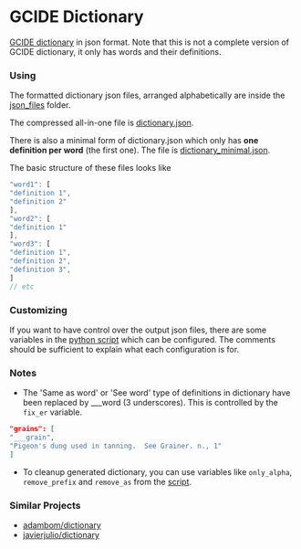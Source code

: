 # GCIDE Dictionary

[GCIDE dictionary](https://www.ibiblio.org/webster/) in json format. Note that this is not a complete version of GCIDE dictionary, it only has words and their definitions.


### Using

The formatted dictionary json files, arranged alphabetically are inside the [json_files](json_files/) folder. 

The compressed all-in-one file is [dictionary.json](dictionary.json).

There is also a minimal form of dictionary.json which only has **one definition per word** (the first one). The file is [dictionary_minimal.json](dictionary_minimal.json).

The basic structure of these files looks like

```javascript
"word1": [
"definition 1",
"definition 2"
],
"word2": [
"definition 1"
],
"word3": [
"definition 1",
"definition 2",
"definition 3",
]
// etc
```

### Customizing

If you want to have control over the output json files, there are some variables in the [python script](gcide_parser.py) which can be configured. The comments should be sufficient to explain what each configuration is for.


### Notes

* The 'Same as word' or 'See word' type of definitions in dictionary have been replaced by ___word (3 underscores). This is controlled by the `fix_er` variable.
```json
"grains": [
"___grain",
"Pigeon's dung used in tanning.  See Grainer. n., 1"
]
```

* To cleanup generated dictionary, you can use variables like `only_alpha`, `remove_prefix` and `remove_as` from the [script](gcide_parser.py).


### Similar Projects

* [adambom/dictionary](https://github.com/adambom/dictionary)
* [javierjulio/dictionary](https://github.com/javierjulio/dictionary)